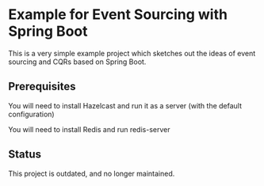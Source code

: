 # Example for Event Sourcing with Spring Boot 
This is a very simple example project which sketches out the ideas of event sourcing and CQRs based on Spring Boot.

## Prerequisites
You will need to install Hazelcast and run it as a server (with the default configuration)

You will need to install Redis and run redis-server

## Status
This project is outdated, and no longer maintained.
